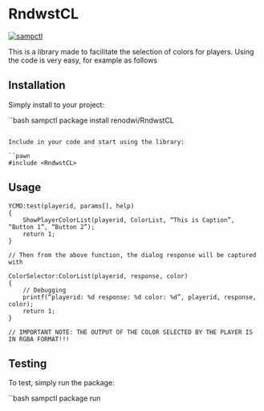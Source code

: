# RndwstCL

[![sampctl](https://img.shields.io/badge/sampctl-RndwstCL-2f2f2f.svg?style=for-the-badge)](https://github.com/renodwi/RndwstCL)

This is a library made to facilitate the selection of colors for players. Using the code is very easy, for example as follows

## Installation

Simply install to your project:

``bash
sampctl package install renodwi/RndwstCL
```

Include in your code and start using the library:

``pawn
#include <RndwstCL>
```

## Usage

```pawn
YCMD:test(playerid, params[], help)
{
    ShowPlayerColorList(playerid, ColorList, “This is Caption”, “Button 1”, “Button 2”);
    return 1;
}

// Then from the above function, the dialog response will be captured with

ColorSelector:ColorList(playerid, response, color)
{
    // Debugging
    printf(“playerid: %d response: %d color: %d”, playerid, response, color);
    return 1;
}

// IMPORTANT NOTE: THE OUTPUT OF THE COLOR SELECTED BY THE PLAYER IS IN RGBA FORMAT!!!
```

## Testing

<!--
Depending on whether your package is tested via in-game “demo tests” or
y_testing unit-tests, you should indicate to readers what to expect below here.
-->

To test, simply run the package:

``bash
sampctl package run
```